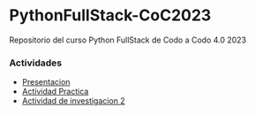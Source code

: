 # PythonFullStack-CoC2023
Repositorio del curso Python FullStack de Codo a Codo 4.0 2023

### Actividades 
- [Presentacion](https://gabygramajo.github.io/PythonFullStack-CoC2023/presentacion/)
- [Actividad Practica](https://gabygramajo.github.io/PythonFullStack-CoC2023/1_AP/index.html)
- [Actividad de investigacion 2](https://gabygramajo.github.io/PythonFullStack-CoC2023/actividadDeInvestigacion/)